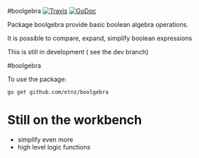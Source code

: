 #boolgebra [![Travis](https://travis-ci.org/etnz/boolgebra.svg?branch=master)](https://travis-ci.org/etnz/boolgebra?branch=master) [![GoDoc](https://godoc.org/github.com/etnz/boolgebra?status.svg)](https://godoc.org/github.com/etnz/boolgebra)

Package boolgebra provide basic boolean algebra operations.

It is possible to compare, expand, simplify boolean expressions

This is still in development ( see the dev branch)

#boolgebra


To use the package:

    go get github.com/etnz/boolgebra


# Still on the workbench

- simplify even more
- high level logic functions